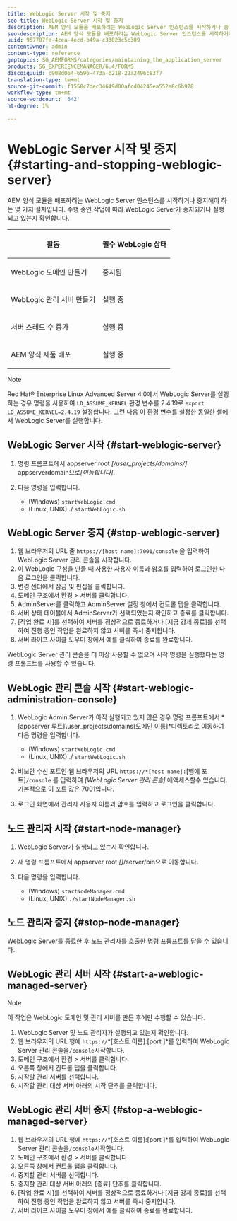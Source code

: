 ```yaml
---
title: WebLogic Server 시작 및 중지
seo-title: WebLogic Server 시작 및 중지
description: AEM 양식 모듈을 배포하려는 WebLogic Server 인스턴스를 시작하거나 중지해야 하는 몇 가지 절차입니다. 이 문서에서는 WebLogic Server를 시작 및 중지하는 방법에 대해 설명합니다.
seo-description: AEM 양식 모듈을 배포하려는 WebLogic Server 인스턴스를 시작하거나 중지해야 하는 몇 가지 절차입니다. 이 문서에서는 WebLogic Server를 시작 및 중지하는 방법에 대해 설명합니다.
uuid: 957787fe-4cea-4ecd-b49a-c33023c5c309
contentOwner: admin
content-type: reference
geptopics: SG_AEMFORMS/categories/maintaining_the_application_server
products: SG_EXPERIENCEMANAGER/6.4/FORMS
discoiquuid: c908d064-6596-473a-b218-22a2496c83f7
translation-type: tm+mt
source-git-commit: f1558c7dec34649d00afcd04245ea552e8c6b978
workflow-type: tm+mt
source-wordcount: '642'
ht-degree: 1%

---
```



# WebLogic Server 시작 및 중지 {#starting-and-stopping-weblogic-server}

AEM 양식 모듈을 배포하려는 WebLogic Server 인스턴스를 시작하거나 중지해야 하는 몇 가지 절차입니다. 수행 중인 작업에 따라 WebLogic Server가 중지되거나 실행되고 있는지 확인합니다.

<table> 
 <thead> 
  <tr> 
   <th><p>활동</p></th> 
   <th><p>필수 WebLogic 상태</p></th> 
  </tr> 
 </thead> 
 <tbody>
  <tr> 
   <td><p>WebLogic 도메인 만들기</p></td> 
   <td><p>중지됨</p></td> 
  </tr> 
  <tr> 
   <td><p>WebLogic 관리 서버 만들기</p></td> 
   <td><p>실행 중</p></td> 
  </tr> 
  <tr> 
   <td><p>서버 스레드 수 증가</p></td> 
   <td><p>실행 중</p></td> 
  </tr> 
  <tr> 
   <td><p>AEM 양식 제품 배포</p></td> 
   <td><p>실행 중</p></td> 
  </tr> 
 </tbody> 
</table>

>[!NOTE]
>
>Red Hat® Enterprise Linux Advanced Server 4.0에서 WebLogic Server를 실행하는 경우 명령을 사용하여 `LD_ASSUME_KERNEL` 환경 변수를 2.4.19로 `export LD_ASSUME_KERNEL=2.4.19` 설정합니다. 그런 다음 이 환경 변수를 설정한 동일한 셸에서 WebLogic Server를 실행합니다.

## WebLogic Server 시작 {#start-weblogic-server}

1. 명령 프롬프트에서 appserver root *[/user_projects/domains/]* appserverdomain으로&#x200B;*[이동합니다]*.
1. 다음 명령을 입력합니다.

   * (Windows) `startWebLogic.cmd`
   * (Linux, UNIX) ./ `startWebLogic.sh`

## WebLogic Server 중지 {#stop-weblogic-server}

1. 웹 브라우저의 URL 줄 `https://[host name]:7001/console` 을 입력하여 WebLogic Server 관리 콘솔을 시작합니다.
1. 이 WebLogic 구성을 만들 때 사용한 사용자 이름과 암호를 입력하여 로그인한 다음 로그인을 클릭합니다.
1. 변경 센터에서 잠금 및 편집을 클릭합니다.
1. 도메인 구조에서 환경 > 서버를 클릭합니다.
1. AdminServer를 클릭하고 AdminServer 설정 창에서 컨트롤 탭을 클릭합니다.
1. 서버 상태 테이블에서 AdminServer가 선택되었는지 확인하고 종료를 클릭합니다.
1. [작업 완료 시]를 선택하여 서버를 정상적으로 종료하거나 [지금 강제 종료]를 선택하여 진행 중인 작업을 완료하지 않고 서버를 즉시 중지합니다.
1. 서버 라이프 사이클 도우미 창에서 예를 클릭하여 종료를 완료합니다.

WebLogic Server 관리 콘솔을 더 이상 사용할 수 없으며 시작 명령을 실행했다는 명령 프롬프트를 사용할 수 있습니다.

## WebLogic 관리 콘솔 시작 {#start-weblogic-administration-console}

1. WebLogic Admin Server가 아직 실행되고 있지 않은 경우 명령 프롬프트에서 *[appserver 루트]\user_projects\domains\[도메인 이름]*디렉토리로 이동하여 다음 명령을 입력합니다.

   * (Windows) `startWebLogic.cmd`
   * (Linux, UNIX) ./ `startWebLogic.sh`

1. 비보안 수신 포트인 웹 브라우저의 URL `https://*[host name]:`[행에 포트]`/console` 를 입력하여 *[WebLogic Server 관리 콘솔]* 에액세스할수 있습니다. 기본적으로 이 포트 값은 7001입니다.
1. 로그인 화면에서 관리자 사용자 이름과 암호를 입력하고 로그인을 클릭합니다.

## 노드 관리자 시작 {#start-node-manager}

1. WebLogic Server가 실행되고 있는지 확인합니다.
1. 새 명령 프롬프트에서 appserver root *[]*/server/bin으로 이동합니다.
1. 다음 명령을 입력합니다.

   * (Windows) `startNodeManager.cmd`
   * (Linux, UNIX) `./startNodeManager.sh`

## 노드 관리자 중지 {#stop-node-manager}

WebLogic Server를 종료한 후 노드 관리자를 호출한 명령 프롬프트를 닫을 수 있습니다.

## WebLogic 관리 서버 시작 {#start-a-weblogic-managed-server}

>[!NOTE]
>
>이 작업은 WebLogic 도메인 및 관리 서버를 만든 후에만 수행할 수 있습니다.

1. WebLogic Server 및 노드 관리자가 실행되고 있는지 확인합니다.
1. 웹 브라우저의 URL 행에 `https://`*[호스트 이름]:[port ]*를 입력하여 WebLogic Server 관리 콘솔을`/console`시작합니다.
1. 도메인 구조에서 환경 > 서버를 클릭합니다.
1. 오른쪽 창에서 컨트롤 탭을 클릭합니다.
1. 시작할 관리 서버를 선택합니다.
1. 시작할 관리 대상 서버 아래의 시작 단추를 클릭합니다.

## WebLogic 관리 서버 중지 {#stop-a-weblogic-managed-server}

1. 웹 브라우저의 URL 행에 `https://`*[호스트 이름]:[port ]*를 입력하여 WebLogic Server 관리 콘솔을`/console`시작합니다.
1. 도메인 구조에서 환경 > 서버를 클릭합니다.
1. 오른쪽 창에서 컨트롤 탭을 클릭합니다.
1. 중지할 관리 서버를 선택합니다.
1. 중지할 관리 대상 서버 아래의 [종료] 단추를 클릭합니다.
1. [작업 완료 시]를 선택하여 서버를 정상적으로 종료하거나 [지금 강제 종료]를 선택하여 진행 중인 작업을 완료하지 않고 서버를 즉시 중지합니다.
1. 서버 라이프 사이클 도우미 창에서 예를 클릭하여 종료를 완료합니다.

